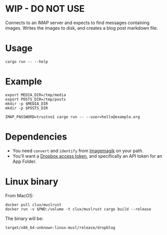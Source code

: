 # WIP - DO NOT USE

Connects to an IMAP server and expects to find messages containing images.
Writes the images to disk, and creates a blog post markdown file.

# Usage

```
cargo run -- --help
```

# Example

```
export MEDIA_DIR=/tmp/media
export POSTS_DIR=/tmp/posts
mkdir -p $MEDIA_DIR
mkdir -p $POSTS_DIR

IMAP_PASSWORD=trustno1 cargo run -- --user=hello@example.org
```

# Dependencies

[Imagemagik]: https://imagemagick.org/
[Dropbox access token]: https://blogs.dropbox.com/developers/2014/05/generate-an-access-token-for-your-own-account/

- You need `convert` and `identify` from [Imagemagik] on your path.
- You'll want a [Dropbox access token], and specifically an API token for an App Folder.

# Linux binary

From MacOS:

```
docker pull clux/muslrust
docker run -v $PWD:/volume -t clux/muslrust cargo build --release
```

The binary will be:

```
target/x86_64-unknown-linux-musl/release/dropblog
```